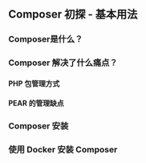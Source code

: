 ## Composer 初探 - 基本用法

### Composer是什么？

### Composer 解决了什么痛点？

#### PHP 包管理方式

#### PEAR 的管理缺点

#### 

### Composer 安装

### 使用 Docker 安装 Composer